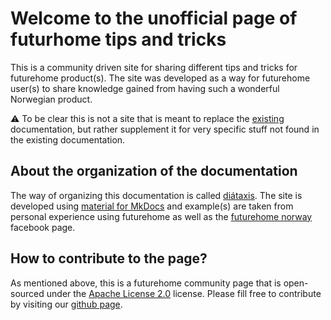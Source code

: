 # Welcome to the **unofficial** page of futurhome tips and tricks

This is a community driven site for sharing different tips and tricks for futurehome product(s). The site was developed as a way for futurehome user(s) to share knowledge gained from having such a wonderful Norwegian product. 

⚠️ To be clear this is not a site that is meant to replace the [existing](https://support.futurehome.no/hc/en) documentation, but rather supplement it for very specific stuff not found in the existing documentation.

## About the organization of the documentation 
The way of organizing this documentation is called [diátaxis](https://diataxis.fr). The site is developed using [material for MkDocs](https://squidfunk.github.io/mkdocs-material/) and 
example(s) are taken from personal experience using futurehome as well as the [futurehome norway](https://www.facebook.com/groups/3052998794971659) facebook page. 

## How to contribute to the page?
As mentioned above, this is a futurehome community page that is open-sourced under the [Apache License 2.0](https://www.apache.org/licenses/LICENSE-2.0) license. Please fill free to contribute by visiting our [github page](https://github.com/mohamead/futurehome-tips-and-tricks).